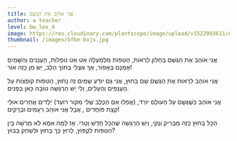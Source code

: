 ```yaml
---
title: אֲנִי אוֹהֵב אֶת הַגֶּשֶׁם
author: a teacher
level: bw_lev_4
image: https://res.cloudinary.com/plantscope/image/upload/v1522093611/oilbox4_l1buwt.jpg
thumbnail: /images/bfbe-bvjs.jpg
---
```

אֲנִי אוֹהֵב אֶת הַגֶּשֶׁם בַּחַלּוֹן לִרְאוֹת,
הַטִּפּוֹת מִלְמַעְלָה אַט אַט נוֹפְלוֹת,
הָעֲנָנִים וְהַשָּׁמַיִם אָמְנָם בְּאָפוֹר,
אַךְ אֶצְלִי בְּתוֹךְ הַלֵּב, יֵשׁ מִן כָּזֶה אוֹר!

אֲנִי אוֹהֵב לִרְאוֹת אֶת הַגֶּשֶׁם שָׁם בַּחוּץ,
אֲנִי גַּם יוֹדֵעַ שֶׁמַּיִם זֶה נָחוּץ,
הַטִּפּוֹת קוֹפְצוֹת עַל הָעֲנָפִים וְהֶעָלִים,
וְלִי יֵשׁ הַרְגָּשָׁה טוֹבָה כָּאן בִּפְנִים.

אֲנִי אוֹהֵב כְּשֶׁגֶּשֶם עַל הָעוֹלָם יוֹרֵד,
(אֲפִלּוּ אִם הַכֶּלֶב שֶׁלִּי מִקּוֹר רוֹעֵד)
יְלָדִים אֲחֵרִים אוּלַי קְצָת פּוֹחֲדִים ,
אֲבָל אֲנִי אוֹהֵב רְעָמִים וּבְרָקִים!

הַכָּל בַּחוּץ כָּזֶה מַבְרִיק וְנָקִי,
וְיֵשׁ הַרְגָּשָׁה שֶׁהַכָּל חָדָשׁ וְטָרִי.
אָז לָמָּה אִמָּא לֹא מַרְשָׁה בֵּין הַטִּפּוֹת לִקְפּוֹץ,
לָרוּץ כָּךְ בַּחוּץ וּלְשַׂחֵק בַּבּוֹץ?